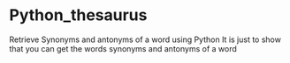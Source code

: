 # Python_thesaurus
Retrieve Synonyms and antonyms of a word using Python
It is just to show that you can get the words synonyms and antonyms of a word
